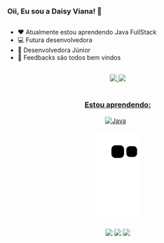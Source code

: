 ### Oii, Eu sou a Daisy Viana! 👋

##
- ❤️ Atualmente estou aprendendo Java FullStack
- 💻 Futura desenvolvedora
- 🎯 Desenvolvedora Júnior
- 💬 Feedbacks são todos bem vindos
##

<div align="center">
  <a href="https://github.com/Daisyviana">
  <img height="180em" 
 src="https://github-readme-stats.vercel.app/api?username=Daisyviana&show_icons=true&theme=dracula&include_all_commits=true&count_private=true"/>
  <img height="180em" src="https://github-readme-stats.vercel.app/api/top-langs/?username=Daisyviana&layout=compact&langs_count=7&theme=dracula"/>
</div>
  
 <div align="center" style="display: inline_block"><br>
   
### Estou aprendendo:
<img align="center" alt="Java" width="40" 
style="padding-right:10px;" src="https://cdn.jsdelivr.net/gh/devicons/devicon/icons/java/java-original.svg">

![Snake animation](https://github.com/rafaballerini/rafaballerini/blob/output/github-contribution-grid-snake.svg)
   
 ##  
    
<a href="https://discord.com/users/DaisyViana#7447" target="_blank"><img src="https://img.shields.io/badge/Discord-7289DA?style=for-the-badge&logo=discord&logoColor=white" target="_blank"></a>
<a href="mailto:daisyviana96@gmail.com.br"><img src="https://img.shields.io/badge/Gmail-D14836?style=for-the-badge&logo=gmail&logoColor=white" target="_blank"></a>
  <a href="https://www.linkedin.com/in/daisy-viana-6a299716b" target="_blank"><img src="https://img.shields.io/badge/-LinkedIn-%230077B5?style=for-the-badge&logo=linkedin&logoColor=white" target="_blank"></a>



